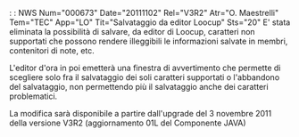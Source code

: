  :  : NWS Num="000673" Date="20111102" Rel="V3R2" Atr="O. Maestrelli" Tem="TEC" App="LO" Tit="Salvataggio da editor Loocup" Sts="20"
E' stata eliminata la possibilità di salvare, da editor di Loocup, caratteri non supportati che possono rendere illeggibili le informazioni salvate in membri, contenitori di note, etc.

L'editor d'ora in poi  emetterà  una finestra di avvertimento che permette di scegliere solo fra il salvataggio dei soli caratteri supportati o l'abbandono del salvataggio, non permettendo più il
salvataggio anche dei caratteri problematici.

La modifica sarà disponibile a partire dall'upgrade del 3 novembre 2011 della versione V3R2 (aggiornamento 01L del Componente JAVA)
